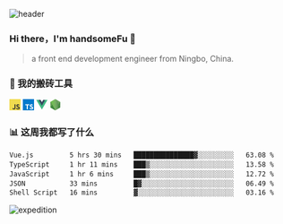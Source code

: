 ![header](https://raw.githubusercontent.com/fzq1998/fzq1998/master/header.png)

### Hi there，I'm handsomeFu 👋

> a front end development engineer from Ningbo, China.

### 🔧 我的搬砖工具
<code><img height="20" src="https://raw.githubusercontent.com/github/explore/80688e429a7d4ef2fca1e82350fe8e3517d3494d/topics/javascript/javascript.png" alt="javascript"></code>
<code><img height="20" src="https://raw.githubusercontent.com/github/explore/80688e429a7d4ef2fca1e82350fe8e3517d3494d/topics/typescript/typescript.png" alt="typescript"></code>
<code><img height="20" src="https://raw.githubusercontent.com/github/explore/80688e429a7d4ef2fca1e82350fe8e3517d3494d/topics/vue/vue.png" alt="vue"></code>
<code><img height="20" src="https://raw.githubusercontent.com/github/explore/80688e429a7d4ef2fca1e82350fe8e3517d3494d/topics/nodejs/nodejs.png" alt="nodejs"></code>



### 📊 这周我都写了什么
<!--START_SECTION:waka-->

```txt
Vue.js         5 hrs 30 mins   ███████████████▓░░░░░░░░░   63.08 %
TypeScript     1 hr 11 mins    ███▒░░░░░░░░░░░░░░░░░░░░░   13.58 %
JavaScript     1 hr 6 mins     ███▒░░░░░░░░░░░░░░░░░░░░░   12.72 %
JSON           33 mins         █▓░░░░░░░░░░░░░░░░░░░░░░░   06.49 %
Shell Script   16 mins         ▓░░░░░░░░░░░░░░░░░░░░░░░░   03.16 %
```

<!--END_SECTION:waka-->


![expedition](https://raw.githubusercontent.com/fzq1998/fzq1998/master/expedition.gif)

